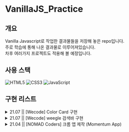 # VanillaJS_Practice

## 개요

Vanilla Javascript로 작업한 결과물들을 저장해 놓은 repo입니다.</br>
주로 학습에 통해 나온 결과물로 이루어져있습니다.</br>
차후 여러가지 프로젝트도 적용해 볼 예정입니다.

## 사용 스택

![HTML5](https://img.shields.io/badge/html5-E34F26.svg?style=for-the-badge&logo=html5&logoColor=white)
![CSS3](https://img.shields.io/badge/css3-1572B6.svg?style=for-the-badge&logo=css3&logoColor=white)
![JavaScript](https://img.shields.io/badge/javascript-%23323330.svg?style=for-the-badge&logo=javascript&logoColor=%23F7DF1E)


## 구현 리스트

<details>
<summary>21.07 || [Wecode] Color Card 구현</summary>

![스크린샷 2023-03-23 오후 3 05 36](https://user-images.githubusercontent.com/78401083/227117899-b5640199-1167-49e0-ba20-74f47f06a4d8.png)


### Version
<details>
<summary>1.0.0</summary>

### ☝🏻 기본 기능

| ![스크린샷 2023-03-23 오후 3 05 36](https://user-images.githubusercontent.com/78401083/227118024-ae978b34-600a-4fd7-9ad5-edbbb4944f11.png) | [레이아웃]<br/> - 컬러 카드 구현 |
| :--: | :--: |


</details>

## 참고 사항
- 소스 코드 및 화면 확인 방법 : `git clone` 이후, `[Wecode] 컬러카드 구현` 폴더에서 index.html을 확인해주세요.

<br/>

</details>

<details>
<summary>21.07 || [Wecode] weegle 검색바 구현</summary>

![스크린샷 2023-03-23 오후 2 46 48](https://user-images.githubusercontent.com/78401083/227114861-54d6576f-7e4e-4a4d-bb90-52c23b085853.png)

### Version
<details>
<summary>1.0.0</summary>

### ☝🏻 기본 기능

| ![스크린샷 2023-03-23 오후 2 31 44](https://user-images.githubusercontent.com/78401083/227112446-08c1ee88-c0c4-4747-b64e-06e3344c40ca.png) | [레이아웃]<br/> - 검색창 내부에 아이콘 위치하도록 구현 |
| :--: | :--: |


</details>

## 참고 사항
- 소스 코드 및 화면 확인 방법 : `git clone` 이후, `[Wecode] 검색바 구현` 폴더에서 index.html을 확인해주세요.

<br/>

</details>

<details>
<summary>21.04 || [NOMAD Coders] 크롬 앱 제작 (Momentum App)</summary>

![스크린샷 2023-03-23 오후 2 45 39](https://user-images.githubusercontent.com/78401083/227114626-26382ee5-1c46-4448-a1a5-3a0ae417a71d.png)

### Version
<details>
<summary>1.0.0</summary>

### ☝🏻 기본 기능

|   ![ezgif com-video-to-gif](https://user-images.githubusercontent.com/78401083/227094549-3bafed71-1a7d-4cda-8363-f882a50f07fc.gif)   | [로그인]<br/> - 초기 화면에서 유저 이름 등록<br/>- 등록한 유저는 새로고침해도 유지<br/><br/>[현재 시간 표시]<br/>-명언과 작가를 랜덤하게 화면에 표시 |
| :----------------------------------------------------------------------------------------------------------------------------------: | :--------------------------------------------------------------------------------------------------------------------------------------------------: |
| ![ezgif com-video-to-gif (1)](https://user-images.githubusercontent.com/78401083/227095148-f7e99954-d458-43e3-b439-09ffd578ee86.gif) |                            [todo 리스트]<br/> - todo 리스트 생성 및 삭제 구현<br/>- 새로고침 해도 기존 리스트 그대로 유지                            |

### ✌🏻 추가 구현 기능 (학습 내용 외 추가로 적용한 부분)
- css 수정 : 전체 디자인 구현 / 중앙 정렬
- 시간 표시 : 타이틀 상단에 시간 위치 / 오전 오후 구분 / 12시간 기준 표시
- 글귀 위치 : 최하단에 위치 고정
- todo 리스트 : 이름 입력하면 리스트 입력칸이 나오도록 구성 / 리스트가 일정 길이를 넘어서면 안보이도록 구현

</details>

## 참고 사항
- 소스 코드 및 화면 확인 방법 : `git clone` 이후, `[NOMAD Coders] 크롬 앱 제작 (Momentum App)` 폴더에서 index.html을 확인해주세요
- 참고자료 : [NOMAD Coder의 크롬 앱 제작 강의](https://nomadcoders.co/javascript-for-beginners/lobby)를 보면서 만든 결과물입니다.
<br/>

</details>

